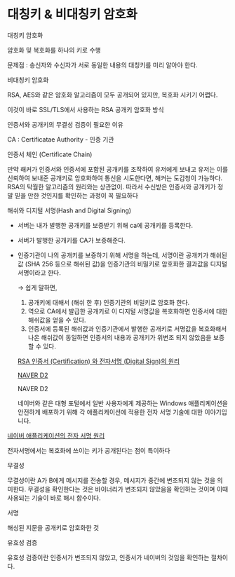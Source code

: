 ﻿# 대칭키 & 비대칭키 암호화

대칭키 암호화

암호화 및 복호화를 하나의 키로 수행

문제점 : 송신자와 수신자가 서로 동일한 내용의 대칭키를 미리 알아야 한다.

비대칭키 암호화

RSA, AES와 같은 암호화 알고리즘이 모두 공개되어 있지만, 복호화 시키기 어렵다.

이것이 바로 SSL/TLS에서 사용하는 RSA 공개키 암호화 방식

인증서와 공개키의 무결성 검증이 필요한 이유

CA : Certificatae Authority - 인증 기관

인증서 체인 (Certificate Chain)

만약 해커가 인증서와 인증서에 포함된 공개키를 조작하여 유저에게 보내고 유저는 이를 신뢰하여 보내준 공개키로 암호화하여 통신을 시도한다면, 해커는 도감청이 가능하다. RSA의 탁월한 알고리즘의 원리와는 상관없이. 따라서 수신받은 인증서와 공개키가 정말 믿을 만한 것인지를 확인하는 과정이 꼭 필요하다

해쉬와 디지털 서명(Hash and Digital Signing)

-   서버는 내가 발행한 공개키를 보증받기 위해 ca에 공개키를 등록한다.
    
-   서버가 발행한 공개키를 CA가 보증해준다.
    
-   인증기관이 나의 공개키를 보증하기 위해 서명을 하는데, 서명이란 공개키가 해쉬된 값 (SHA 256 등으로 해쉬된 값)을 인증기관의 비밀키로 암호화한 결과값을 디지털 서명이라고 한다.
    
    → 쉽게 말하면,
    
    1.  공개키에 대해서 (해쉬 한 후) 인증기관의 비밀키로 암호화 한다.
    2.  역으로 CA에서 발급한 공개키로 이 디지털 서명값을 복호화하면 인증서에 대한 해쉬값을 얻을 수 있다.
    3.  인증서에 등록된 해쉬값과 인증기관에서 발행한 공개키로 서명값을 복호화해서 나온 해쉬값이 동일하면 인증서의 내용과 공개키가 위변조 되지 않았음을 보증할 수 있다.
    
    [RSA 인증서 (Certification) 와 전자서명 (Digital Sign)의 원리](https://rsec.kr/?p=426)
    
    [NAVER D2](https://d2.naver.com/helloworld/744920)
    
    NAVER D2
    
    네이버와 같은 대형 포털에서 일반 사용자에게 제공하는 Windows 애플리케이션을 안전하게 배포하기 위해 각 애플리케이션에 적용한 전자 서명 기술에 대한 이야기입니다.
    

[네이버 애플리케이션의 전자 서명 원리](https://www.notion.so/0e53d66068464532b33275a9b540cd96)

전자서명에서는 복호화에 쓰이는 키가 공개된다는 점이 특이하다

무결성

무결성이란 A가 B에게 메시지를 전송할 경우, 메시지가 중간에 변조되지 않는 것을 의미한다. 무결성을 확인한다는 것은 바이너리가 변조되지 않았음을 확인하는 것이며 이때 사용되는 기술이 바로 해시 함수이다.

서명

해싱된 지문을 공개키로 암호화한 것

유효성 검증

유효성 검증이란 인증서가 변조되지 않았고, 인증서가 네이버의 것임을 확인하는 절차이다.
